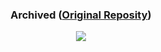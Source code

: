 <div align="center">
    <h3> <strong> Archived (<a href="https://github.com/ngoctienTNT/WomenDay">Original Reposity</a>) </strong> </h3>
    <img src="https://img.shields.io/github/last-commit/caodoc/guess-what-this-is?style=for-the-badge">
</p>